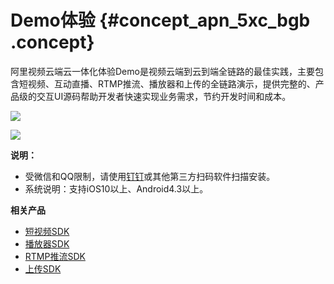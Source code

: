 # Demo体验 {#concept_apn_5xc_bgb .concept}

阿里视频云端云一体化体验Demo是视频云端到云到端全链路的最佳实践，主要包含短视频、互动直播、RTMP推流、播放器和上传的全链路演示，提供完整的、产品级的交互UI源码帮助开发者快速实现业务需求，节约开发时间和成本。

![](http://static-aliyun-doc.oss-cn-hangzhou.aliyuncs.com/assets/img/20904/154519056833874_zh-CN.png)

![](http://static-aliyun-doc.oss-cn-hangzhou.aliyuncs.com/assets/img/20904/154519056833875_zh-CN.png)

**说明：** 

-   受微信和QQ限制，请使用[钉钉](https://itunes.apple.com/cn/app/%E9%92%89%E9%92%89/id930368978?spm=a2c4g.11186623.2.12.43a159d59091Of&mt=8)或其他第三方扫码软件扫描安装。
-   系统说明：支持iOS10以上、Android4.3以上。

**相关产品**

-   [短视频SDK](https://help.aliyun.com/document_detail/53407.html?spm=a2c4g.11186623.2.13.761d59d5x12hS5)
-   [播放器SDK](https://help.aliyun.com/document_detail/61109.html?spm=a2c4g.11186623.6.694.zCokJJ)
-   [RTMP推流SDK](../../../../cn.zh-CN/推流SDK/产品介绍.md#)
-   [上传SDK](https://help.aliyun.com/document_detail/52200.html?spm=a2c4g.11186623.6.718.aS2bAH)

